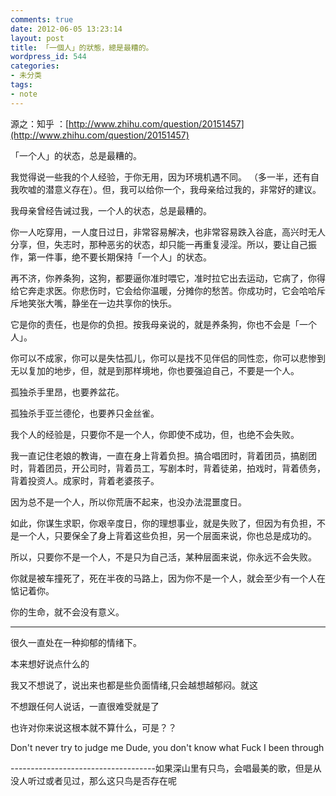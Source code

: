 ```yaml
---
comments: true
date: 2012-06-05 13:23:14
layout: post
title: 「一個人」的狀態，總是最糟的。
wordpress_id: 544
categories:
- 未分类
tags:
- note
---
```


源之：知乎 ：[http://www.zhihu.com/question/20151457](http://www.zhihu.com/question/20151457)





「一个人」的状态，总是最糟的。



我觉得说一些我的个人经验，于你无用，因为环境机遇不同。 （多一半，还有自我吹嘘的潜意义存在）。但，我可以给你一个，我母亲给过我的，非常好的建议。

我母亲曾经告诫过我，一个人的状态，总是最糟的。

你一人吃穿用，一人度日过日，非常容易解决，也非常容易跌入谷底，高兴时无人分享，但，失志时，那种恶劣的状态，却只能一再重复浸淫。所以，要让自己振作，第一件事，绝不要长期保持「一个人」的状态。

再不济，你养条狗，这狗，都要逼你准时喂它，准时拉它出去运动，它病了，你得给它奔走求医。你悲伤时，它会给你温暖，分摊你的愁苦。你成功时，它会哈哈斥斥地笑张大嘴，静坐在一边共享你的快乐。

它是你的责任，也是你的负担。按我母亲说的，就是养条狗，你也不会是「一个人」。

你可以不成家，你可以是失怙孤儿，你可以是找不见伴侣的同性恋，你可以悲惨到无以复加的地步，但，就是到那样境地，你也要强迫自己，不要是一个人。

孤独杀手里昂，也要养盆花。

孤独杀手亚兰德伦，也要养只金丝雀。

我个人的经验是，只要你不是一个人，你即使不成功，但，也绝不会失败。

我一直记住老娘的教诲，一直在身上背着负担。搞合唱团时，背着团员，搞剧团时，背着团员，开公司时，背着员工，写剧本时，背着徒弟，拍戏时，背着债务，背着投资人。成家时，背着老婆孩子。

因为总不是一个人，所以你荒唐不起来，也没办法混噩度日。

如此，你谋生求职，你艰辛度日，你的理想事业，就是失败了，但因为有负担，不是一个人，只要保全了身上背着这些负担，另一个层面来说，你也总是成功的。

所以，只要你不是一个人，不是只为自己活，某种层面来说，你永远不会失败。

你就是被车撞死了，死在半夜的马路上，因为你不是一个人，就会至少有一个人在惦记着你。

你的生命，就不会没有意义。









* * *





很久一直处在一种抑郁的情绪下。

本来想好说点什么的

我又不想说了，说出来也都是些负面情绪,只会越想越郁闷。就这

不想跟任何人说话，一直很难受就是了

也许对你来说这根本就不算什么，可是？？

Don't never try to judge me Dude, you don't know what Fuck I been through























------------------------------------如果深山里有只鸟，会唱最美的歌，但是从没人听过或者见过，那么这只鸟是否存在呢
